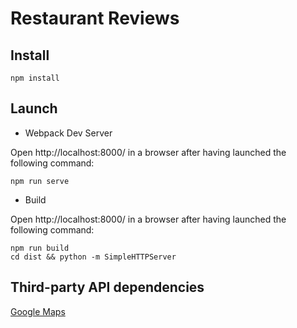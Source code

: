 # Restaurant Reviews

## Install
```
npm install
```

## Launch

* Webpack Dev Server

Open http://localhost:8000/ in a browser after having launched the following command:
```
npm run serve
```

* Build

Open http://localhost:8000/ in a browser after having launched the following command:
```
npm run build
cd dist && python -m SimpleHTTPServer
```

## Third-party API dependencies
[Google Maps](https://developers.google.com/maps/)
